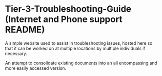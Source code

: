 # Tier-3-Troubleshooting-Guide (Internet and Phone support README)
A simple website used to assist in troubleshooting issues, hosted here so that it can be worked on
at multiple locations by multiple individuals if necessary.

An attempt to consolidate existing documents into an all encompassing and more easily accessed version.
